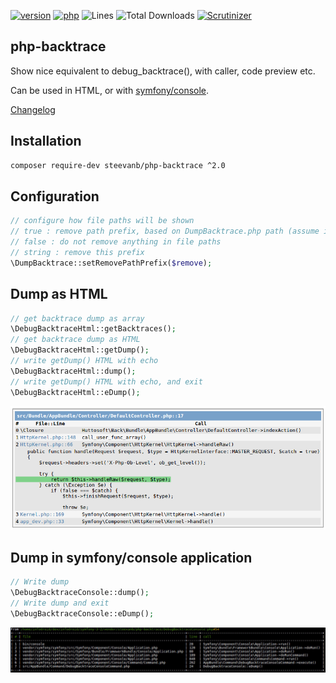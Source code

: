 [![version](https://img.shields.io/badge/version-2.1.0-green.svg)](https://github.com/steevanb/php-backtrace/tree/2.1.0)
[![php](https://img.shields.io/badge/php-^5.4%20||%20^7.0||%20^8.0-blue.svg)](http://php.net)
![Lines](https://img.shields.io/badge/code%20lines-1463-green.svg)
![Total Downloads](https://poser.pugx.org/steevanb/php-backtrace/downloads)
[![Scrutinizer](https://scrutinizer-ci.com/g/steevanb/php-backtrace/badges/quality-score.png?b=master)](https://scrutinizer-ci.com/g/steevanb/php-backtrace/)

php-backtrace
-------------

Show nice equivalent to debug_backtrace(), with caller, code preview etc.

Can be used in HTML, or with [symfony/console](https://github.com/symfony/console).

[Changelog](changelog.md)

Installation
------------

```bash
composer require-dev steevanb/php-backtrace ^2.0
```

Configuration
-------------

```php
// configure how file paths will be shown
// true : remove path prefix, based on DumpBacktrace.php path (assume it is in vendor/ dir)
// false : do not remove anything in file paths
// string : remove this prefix
\DumpBacktrace::setRemovePathPrefix($remove);
```

Dump as HTML
------------

```php
// get backtrace dump as array
\DebugBacktraceHtml::getBacktraces();
// get backtrace dump as HTML
\DebugBacktraceHtml::getDump();
// write getDump() HTML with echo
\DebugBacktraceHtml::dump();
// write getDump() HTML with echo, and exit
\DebugBacktraceHtml::eDump();
```
![HTML backtrace](resources/backtrace_html.png)

Dump in symfony/console application
-----------------------------------

```php
// Write dump
\DebugBacktraceConsole::dump();
// Write dump and exit
\DebugBacktraceConsole::eDump();
```
![Console backtrace](resources/backtrace_console.jpg)
